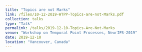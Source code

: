 ```yaml
---
title: "Topics are not Marks"
link: /files/10-12-2019-WTPP-Topics-are-not-Marks.pdf
collection: talks
type: "Talk"
permalink: /talks/2019-12-10-Topics-Are-Not-Marks
venue: "Workshop on Temporal Point Processes, NeurIPS-2019"
date: 2019-12-10
location: "Vancouver, Canada"
---
```

<!--[Slides](../files/10-12-2019-WTPP-Topics-are-not-Marks.pdf)-->

